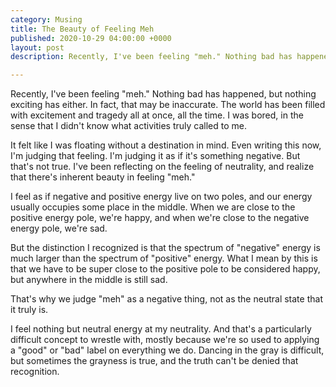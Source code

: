 ```yaml
---
category: Musing
title: The Beauty of Feeling Meh
published: 2020-10-29 04:00:00 +0000
layout: post
description: Recently, I've been feeling "meh." Nothing bad has happened, but nothing exciting has either.

---
```

Recently, I've been feeling "meh." Nothing bad has happened, but nothing exciting has either. In fact, that may be inaccurate. The world has been filled with excitement and tragedy all at once, all the time. I was bored, in the sense that I didn't know what activities truly called to me.

It felt like I was floating without a destination in mind. Even writing this now, I'm judging that feeling. I'm judging it as if it's something negative. But that's not true. I've been reflecting on the feeling of neutrality, and realize that there's inherent beauty in feeling "meh."

I feel as if negative and positive energy live on two poles, and our energy usually occupies some place in the middle. When we are close to the positive energy pole, we're happy, and when we're close to the negative energy pole, we're sad.

But the distinction I recognized is that the spectrum of "negative" energy is much larger than the spectrum of "positive" energy. What I mean by this is that we have to be super close to the positive pole to be considered happy, but anywhere in the middle is still sad.

That's why we judge "meh" as a negative thing, not as the neutral state that it truly is.

I feel nothing but neutral energy at my neutrality. And that's a particularly difficult concept to wrestle with, mostly because we're so used to applying a "good" or "bad" label on everything we do. Dancing in the gray is difficult, but sometimes the grayness is true, and the truth can't be denied that recognition.